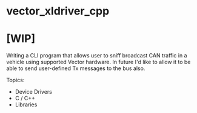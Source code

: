 # vector_xldriver_cpp
# [WIP]

Writing a CLI program that allows user to sniff broadcast CAN traffic in a vehicle using supported Vector hardware. In future I'd like to allow it to be able to send user-defined Tx messages to the bus also.

Topics:
- Device Drivers
- C / C++
- Libraries
